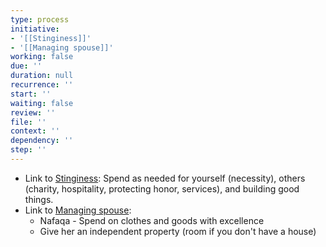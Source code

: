 ```yaml
---
type: process
initiative:
- '[[Stinginess]]'
- '[[Managing spouse]]'
working: false
due: ''
duration: null
recurrence: ''
start: ''
waiting: false
review: ''
file: ''
context: ''
dependency: ''
step: ''
---
```


* Link to [Stinginess](Initiatives/bad%20traits/Stinginess.md): Spend as needed for yourself (necessity), others (charity, hospitality, protecting honor, services), and building good things.
* Link to [Managing spouse](Initiatives/worship/Managing%20spouse.md):
	* Nafaqa - Spend on clothes and goods with excellence
	* Give her an independent property (room if you don't have a house)